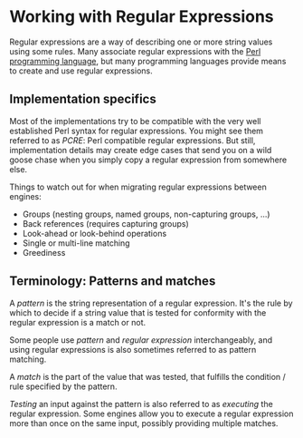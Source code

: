 # Working with Regular Expressions

Regular expressions are a way of describing one or more string values using some rules. Many associate regular expressions with the [Perl programming language](https://www.perl.org/), but many programming languages provide means to create and use regular expressions.

## Implementation specifics

Most of the implementations try to be compatible with the very well established Perl syntax for regular expressions. You might see them referred to as _PCRE_: Perl compatible regular expressions. But still, implementation details may create edge cases that send you on a wild goose chase when you simply copy a regular expression from somewhere else.

Things to watch out for when migrating regular expressions between engines:

- Groups (nesting groups, named groups, non-capturing groups, ...)
- Back references (requires capturing groups)
- Look-ahead or look-behind operations
- Single or multi-line matching
- Greediness

## Terminology: Patterns and matches

A _pattern_ is the string representation of a regular expression. It's the rule by which to decide if a string value that is tested for conformity with the regular expression is a match or not.

Some people use _pattern_ and _regular expression_ interchangeably, and using regular expressions is also sometimes referred to as pattern matching.

A _match_ is the part of the value that was tested, that fulfills the condition / rule specified by the pattern.

_Testing_ an input against the pattern is also referred to as _executing_ the regular expression. Some engines allow you to execute a regular expression more than once on the same input, possibly providing multiple matches.
